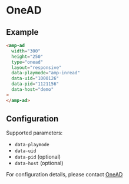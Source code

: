<!---
Copyright 2018 The AMP HTML Authors. All Rights Reserved.

Licensed under the Apache License, Version 2.0 (the "License");
you may not use this file except in compliance with the License.
You may obtain a copy of the License at

      http://www.apache.org/licenses/LICENSE-2.0

Unless required by applicable law or agreed to in writing, software
distributed under the License is distributed on an "AS-IS" BASIS,
WITHOUT WARRANTIES OR CONDITIONS OF ANY KIND, either express or implied.
See the License for the specific language governing permissions and
limitations under the License.
-->

# OneAD

## Example

```html
<amp-ad
  width="300"
  height="250"
  type="onead"
  layout="responsive"
  data-playmode="amp-inread"
  data-uid="1000126"
  data-pid="1121156"
  data-host="demo"
>
</amp-ad>
```

## Configuration

Supported parameters:

- `data-playmode`
- `data-uid`
- `data-pid` (optional)
- `data-host` (optional)

For configuration details, please contact [OneAD](https://www.onead.com.tw/)
